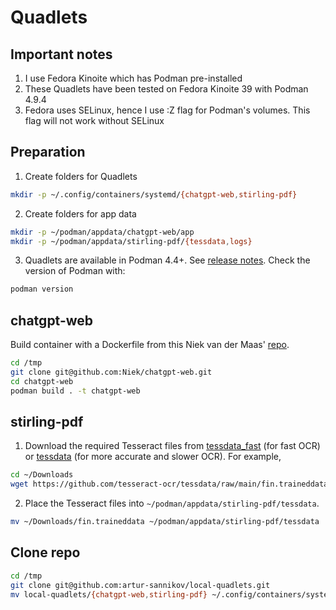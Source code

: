 # Quadlets

## Important notes

1. I use Fedora Kinoite which has Podman pre-installed
2. These Quadlets have been tested on Fedora Kinoite 39 with Podman 4.9.4
3. Fedora uses SELinux, hence I use :Z flag for Podman's volumes. This flag will not work without SELinux

## Preparation

1. Create folders for Quadlets

```bash
mkdir -p ~/.config/containers/systemd/{chatgpt-web,stirling-pdf}
```

2. Create folders for app data

```bash
mkdir -p ~/podman/appdata/chatgpt-web/app
mkdir -p ~/podman/appdata/stirling-pdf/{tessdata,logs}
```

3. Quadlets are available in Podman 4.4+. See [release notes](https://github.com/containers/podman/releases/tag/v4.4.0). Check the version of Podman with:

```bash
podman version
```


## chatgpt-web

Build container with a Dockerfile from this Niek van der Maas' [repo](https://github.com/Niek/chatgpt-web).

```bash
cd /tmp
git clone git@github.com:Niek/chatgpt-web.git
cd chatgpt-web
podman build . -t chatgpt-web
```

## stirling-pdf

1. Download the required Tesseract files from [tessdata_fast](https://github.com/tesseract-ocr/tessdata_fast) (for fast OCR) or [tessdata](https://github.com/tesseract-ocr/tessdata) (for more accurate and slower OCR). For example,

```bash
cd ~/Downloads
wget https://github.com/tesseract-ocr/tessdata/raw/main/fin.traineddata
```

2. Place the Tesseract files into `~/podman/appdata/stirling-pdf/tessdata`.


```bash
mv ~/Downloads/fin.traineddata ~/podman/appdata/stirling-pdf/tessdata
```

## Clone repo

```bash
cd /tmp
git clone git@github.com:artur-sannikov/local-quadlets.git
mv local-quadlets/{chatgpt-web,stirling-pdf} ~/.config/containers/systemd
